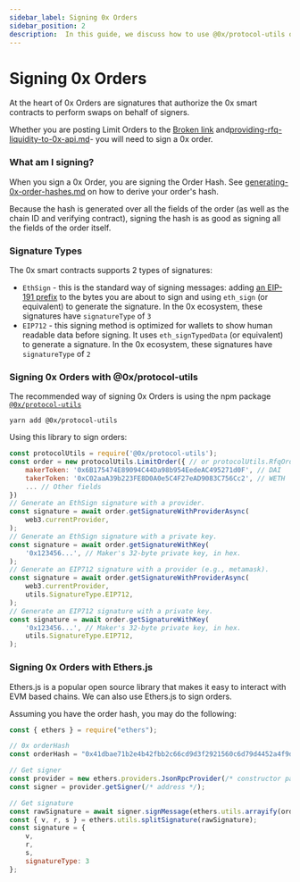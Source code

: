 ```yaml
---
sidebar_label: Signing 0x Orders
sidebar_position: 2
description:  In this guide, we discuss how to use @0x/protocol-utils or ethers.js to sign 0x Orders
---
```


# Signing 0x Orders

At the heart of 0x Orders are signatures that authorize the 0x smart contracts to perform swaps on behalf of signers.

Whether you are posting Limit Orders to the [Broken link](broken-reference "mention") and[providing-rfq-liquidity-to-0x-api.md](../docs/providing-rfq-liquidity-to-0x-api.md "mention")- you will need to sign a 0x order.

### What am I signing?

When you sign a 0x Order, you are signing the Order Hash. See [generating-0x-order-hashes.md](generating-0x-order-hashes.md "mention") on how to derive your order's hash.&#x20;

Because the hash is generated over all the fields of the order (as well as the chain ID and verifying contract), signing the hash is as good as signing all the fields of the order itself.

### Signature Types

The 0x smart contracts supports 2 types of signatures:

* `EthSign` - this is the standard way of signing messages: adding [an EIP-191 prefix](https://eips.ethereum.org/EIPS/eip-191) to the bytes you are about to sign and using `eth_sign` (or equivalent) to generate the signature. In the 0x ecosystem, these signatures have `signatureType` of `3`
* `EIP712` - this signing method is optimized for wallets to show human readable data before signing. It uses `eth_signTypedData` (or equivalent) to generate a signature.  In the 0x ecosystem, these signatures have `signatureType` of `2`

### Signing 0x Orders with @0x/protocol-utils

The recommended way of signing 0x Orders is using the npm package [`@0x/protocol-utils`](https://www.npmjs.com/package/@0x/protocol-utils)

```
yarn add @0x/protocol-utils
```

Using this library to sign orders:

```javascript
const protocolUtils = require('@0x/protocol-utils');
const order = new protocolUtils.LimitOrder({ // or protocolUtils.RfqOrder
    makerToken: '0x6B175474E89094C44Da98b954EedeAC495271d0F', // DAI
    takerToken: '0xC02aaA39b223FE8D0A0e5C4F27eAD9083C756Cc2', // WETH
    ... // Other fields
})
// Generate an EthSign signature with a provider.
const signature = await order.getSignatureWithProviderAsync(
    web3.currentProvider,
);
// Generate an EthSign signature with a private key.
const signature = await order.getSignatureWithKey(
    '0x123456...', // Maker's 32-byte private key, in hex.
);
// Generate an EIP712 signature with a provider (e.g., metamask).
const signature = await order.getSignatureWithProviderAsync(
    web3.currentProvider,
    utils.SignatureType.EIP712,
);
// Generate an EIP712 signature with a private key.
const signature = await order.getSignatureWithKey(
    '0x123456...', // Maker's 32-byte private key, in hex.
    utils.SignatureType.EIP712,
);
```

### Signing 0x Orders with Ethers.js

Ethers.js is a popular open source library that makes it easy to interact with EVM based chains. We can also use Ethers.js to sign orders.&#x20;

Assuming you have the order hash, you may do the following:

```javascript
const { ethers } = require("ethers");

// 0x orderHash
const orderHash = "0x41dbae71b2e4b42fbb2c66cd9d3f2921560c6d79d4452a4f9dd1e3940b88d2ef";

// Get signer
const provider = new ethers.providers.JsonRpcProvider(/* constructor params */);
const signer = provider.getSigner(/* address */);

// Get signature
const rawSignature = await signer.signMessage(ethers.utils.arrayify(orderHash));
const { v, r, s } = ethers.utils.splitSignature(rawSignature);
const signature = { 
    v,
    r, 
    s,
    signatureType: 3
};
```